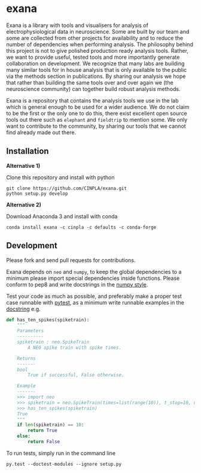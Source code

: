 # exana

Exana is a library with tools and visualisers for analysis of electrophysiological data in neuroscience. Some are built by our team and some are collected from other projects for availability and to reduce the number of dependencies when performing analysis. The philosophy behind this project is not to give polished production ready analysis tools. Rather, we want to provide useful, tested tools and more importantly generate collaboration on development. We recognize that many labs are building many similar tools for in house analysis that is only available to the public via the methods section in publications. By sharing our analysis we hope that rather than building the same tools over and over again we (the neuroscience community) can together build robust analysis methods.

Exana is a repository that contains the analysis tools we use in the lab which is general enough to be used for a wider audience. We do not claim to be the first or the only one to do this, there exist excellent open source tools out there such as `elephant` and `fieldtrip` to mention some. We only want to contribute to the community, by sharing our tools that we cannot find already made out there.

## Installation

**Alternative 1)**

Clone this repository and install with python

```
git clone https://github.com/CINPLA/exana.git
python setup.py develop
```
**Alternative 2)**

Download Anaconda 3 and install with conda

```
conda install exana -c cinpla -c defaults -c conda-forge
```


## Development

Please fork and send pull requests for contributions.

Exana depends on `neo` and `numpy`, to keep the global dependencies to a minimum please import special dependencies inside functions. Please conform to pep8 and write docstrings in the [numpy style](http://sphinxcontrib-napoleon.readthedocs.io/en/latest/example_numpy.html).

Test your code as much as possible, and preferably make a proper test case runnable with [pytest](https://docs.pytest.org/en/latest/contents.html), as a minimum write runnable examples in the [docstring](https://docs.pytest.org/en/latest/doctest.html) e.g.

```python
def has_ten_spikes(spiketrain):
    """
    Parameters
    ----------
    spiketrain : neo.SpikeTrain
        A NEO spike train with spike times.

    Returns
    -------
    bool
        True if successful, False otherwise.

    Example
    -------
    >>> import neo
    >>> spiketrain = neo.SpikeTrain(times=list(range(10)), t_stop=10, units='s')
    >>> has_ten_spikes(spiketrain)
    True
    """
    if len(spiketrain) == 10:
        return True
    else:
        return False
```

To run tests, simply run in the command line
```
py.test --doctest-modules --ignore setup.py
```
